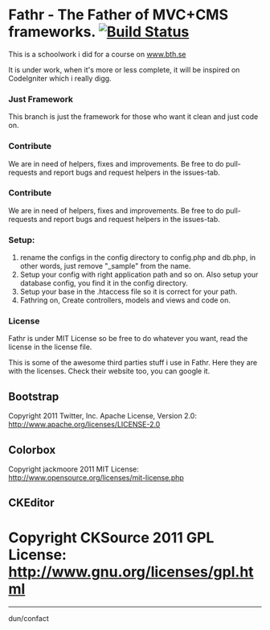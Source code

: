 Fathr - The Father of MVC+CMS frameworks. [![Build Status](https://travis-ci.org/confact/Fathr.png)](https://travis-ci.org/confact/Fathr)
=============
This is a schoolwork i did for a course on www.bth.se

It is under work, when it's more or less complete, it will be inspired on CodeIgniter which i really digg.

### Just Framework
This branch is just the framework for those who want it clean and just code on.

### Contribute
We are in need of helpers, fixes and improvements. Be free to do pull-requests and report bugs and request helpers in the issues-tab.

### Contribute
We are in need of helpers, fixes and improvements. Be free to do pull-requests and report bugs and request helpers in the issues-tab.

### Setup:
1. rename the configs in the config directory to config.php and db.php, in other words, just remove "_sample" from the name.
2. Setup your config with right application path and so on. Also setup your database config, you find it in the config directory.
3. Setup your base in the .htaccess file so it is correct for your path.
4. Fathring on, Create controllers, models and views and code on.


### License
Fathr is under MIT License so be free to do whatever you want, read the license in the license file.

This is some of the awesome third parties stuff i use in Fathr. Here they are with the licenses. Check their website too, you can google it.

Bootstrap
---------
Copyright 2011 Twitter, Inc.
Apache License, Version 2.0: http://www.apache.org/licenses/LICENSE-2.0

Colorbox
---------
Copyright jackmoore 2011 
MIT License: http://www.opensource.org/licenses/mit-license.php

CKEditor
---------
Copyright CKSource 2011 
GPL License: http://www.gnu.org/licenses/gpl.html
=======

-----------------------
dun/confact